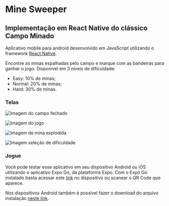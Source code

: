 # Mine Sweeper

## Implementação em React Native do clássico Campo Minado

Aplicativo mobile para android desenvolvido em JavaScript utilizando o framework [React Native](https://reactnative.dev).

Encontre as minas espalhadas pelo campo e marque com as bandeiras para ganhar o jogo. Disponível em 3 níveis de dificuldade:

* Easy: 10% de minas;
* Normal: 20% de minas;
* Hard: 30% de minas.

### Telas

![Imagem do campo fechado](fig1.jpeg)

![Imagem do jogo](fig2.jpeg)

![Imagem de mina explodida](fig3.jpeg)

![Imagem seleção de dificuldade](fig4.jpeg)

### Jogue

Você pode testar esse aplicativo em seu dispositivo Android ou iOS utilizando o aplicativo Expo Go, da plataforma Expo. Com o Expo Go instalado basta acessar este [link](exp://exp.host/@fabiotowers/mine-sweeper) no dispositivo ou scanear o QR Code que aparece.

Nos dispositivos Android também é possível fazer o download do arquivo instalação [neste link](https://github.com/fabioTowers/mine-sweeper/releases/download/v1.0/mine-sweeper.apk).